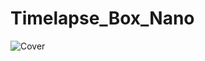 # Timelapse_Box_Nano

![Cover](https://github.com/PaulLSTG/Timelapse_Box_Nano/edit/main/img/TimeLapseBoxNano.webp)
